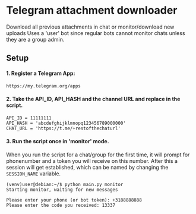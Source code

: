 # Telegram attachment downloader
Download all previous attachments in chat or monitor/download new uploads
Uses a 'user' bot since regular bots cannot monitor chats unless they are a group admin.

## Setup
#### 1. Register a Telegram App:
```
https://my.telegram.org/apps
```


#### 2. Take the API_ID, API_HASH and the channel URL and replace in the script. 
```
API_ID = 11111111
API_HASH = 'abcdefghijklmnopq123456789000000'
CHAT_URL = 'https://t.me/+restofthechaturl'
```

#### 3. Run the script once in 'monitor' mode.
When you run the script for a chat/group for the first time, it will prompt for phonenumber and a token you will receive on this number.
After this a session will get established, which can be named by changing the `SESSION_NAME` variable.
```
(venv)user@debian:~/$ python main.py monitor
Starting monitor, waiting for new messages

Please enter your phone (or bot token): +3188888888
Please enter the code you received: 13337
```
